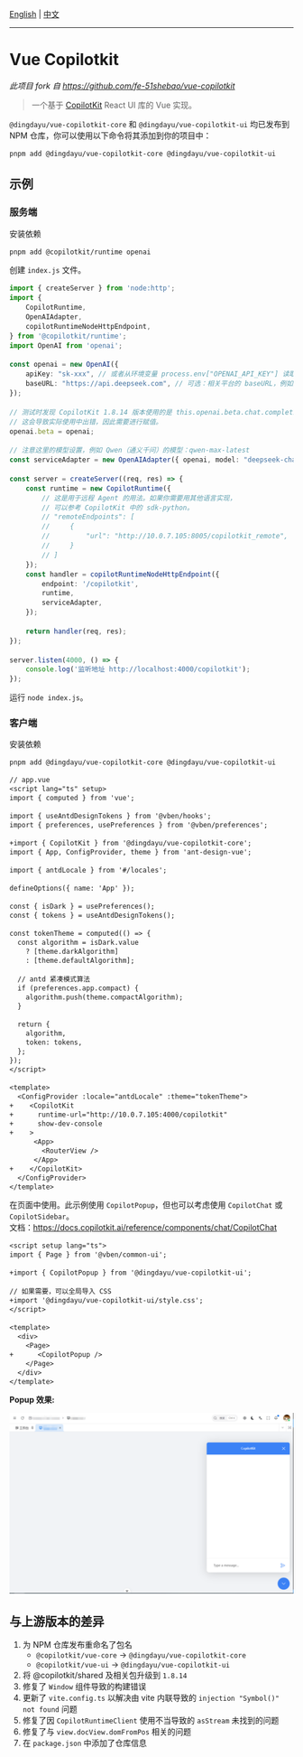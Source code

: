 [English](./README.md) | [中文](./README.zh.md)

---
# Vue Copilotkit

*此项目 fork 自 https://github.com/fe-51shebao/vue-copilotkit*

> 一个基于 <a href="https://github.com/CopilotKit/CopilotKit" target="_blank">CopilotKit</a> React UI 库的 Vue 实现。

`@dingdayu/vue-copilotkit-core` 和 `@dingdayu/vue-copilotkit-ui` 均已发布到 NPM 仓库，你可以使用以下命令将其添加到你的项目中：

```bash
pnpm add @dingdayu/vue-copilotkit-core @dingdayu/vue-copilotkit-ui
```

## 示例

### 服务端

安装依赖

```bash
pnpm add @copilotkit/runtime openai
```

创建 `index.js` 文件。

```ts
import { createServer } from 'node:http';
import {
    CopilotRuntime,
    OpenAIAdapter,
    copilotRuntimeNodeHttpEndpoint,
} from '@copilotkit/runtime';
import OpenAI from 'openai';

const openai = new OpenAI({
    apiKey: "sk-xxx", // 或者从环境变量 process.env["OPENAI_API_KEY"] 读取 API 密钥
    baseURL: "https://api.deepseek.com", // 可选：相关平台的 baseURL，例如阿里云百炼：https://dashscope.aliyuncs.com/compatible-mode/v1
});

// 测试时发现 CopilotKit 1.8.14 版本使用的是 this.openai.beta.chat.completions.stream
// 这会导致实际使用中出错，因此需要进行赋值。
openai.beta = openai;

// 注意这里的模型设置，例如 Qwen（通义千问）的模型：qwen-max-latest
const serviceAdapter = new OpenAIAdapter({ openai, model: "deepseek-chat", keepSystemRole: true, });

const server = createServer((req, res) => {
    const runtime = new CopilotRuntime({
        // 这是用于远程 Agent 的用法。如果你需要用其他语言实现，
        // 可以参考 CopilotKit 中的 sdk-python。
        // "remoteEndpoints": [
        //     {
        //         "url": "http://10.0.7.105:8005/copilotkit_remote",
        //     }
        // ]
    });
    const handler = copilotRuntimeNodeHttpEndpoint({
        endpoint: '/copilotkit',
        runtime,
        serviceAdapter,
    });

    return handler(req, res);
});

server.listen(4000, () => {
    console.log('监听地址 http://localhost:4000/copilotkit');
});
```

运行 `node index.js`。

### 客户端

安装依赖

```bash
pnpm add @dingdayu/vue-copilotkit-core @dingdayu/vue-copilotkit-ui
```

```vue
// app.vue
<script lang="ts" setup>
import { computed } from 'vue';

import { useAntdDesignTokens } from '@vben/hooks';
import { preferences, usePreferences } from '@vben/preferences';

+import { CopilotKit } from '@dingdayu/vue-copilotkit-core';
import { App, ConfigProvider, theme } from 'ant-design-vue';

import { antdLocale } from '#/locales';

defineOptions({ name: 'App' });

const { isDark } = usePreferences();
const { tokens } = useAntdDesignTokens();

const tokenTheme = computed(() => {
  const algorithm = isDark.value
    ? [theme.darkAlgorithm]
    : [theme.defaultAlgorithm];

  // antd 紧凑模式算法
  if (preferences.app.compact) {
    algorithm.push(theme.compactAlgorithm);
  }

  return {
    algorithm,
    token: tokens,
  };
});
</script>

<template>
  <ConfigProvider :locale="antdLocale" :theme="tokenTheme">
+    <CopilotKit
+      runtime-url="http://10.0.7.105:4000/copilotkit"
+      show-dev-console
+    >
      <App>
        <RouterView />
      </App>
+    </CopilotKit>
  </ConfigProvider>
</template>
```

在页面中使用。此示例使用 `CopilotPopup`，但也可以考虑使用 `CopilotChat` 或 `CopilotSidebar`。  
文档：https://docs.copilotkit.ai/reference/components/chat/CopilotChat

```vue
<script setup lang="ts">
import { Page } from '@vben/common-ui';

+import { CopilotPopup } from '@dingdayu/vue-copilotkit-ui';

// 如果需要，可以全局导入 CSS
+import '@dingdayu/vue-copilotkit-ui/style.css';
</script>

<template>
  <div>
    <Page>
+      <CopilotPopup />
    </Page>
  </div>
</template>
```

**Popup 效果:**

![Copilot Popup](./popup.png) 

## 与上游版本的差异

1.  为 NPM 仓库发布重命名了包名
    *   `@copilotkit/vue-core` → `@dingdayu/vue-copilotkit-core`
    *   `@copilotkit/vue-ui` → `@dingdayu/vue-copilotkit-ui`
2.  将 @copilotkit/shared 及相关包升级到 `1.8.14`
3.  修复了 `Window` 组件导致的构建错误
4.  更新了 `vite.config.ts` 以解决由 vite 内联导致的 `injection "Symbol()" not found` 问题
5.  修复了因 `CopilotRuntimeClient` 使用不当导致的 `asStream` 未找到的问题
6.  修复了与 `view.docView.domFromPos` 相关的问题
7.  在 `package.json` 中添加了仓库信息